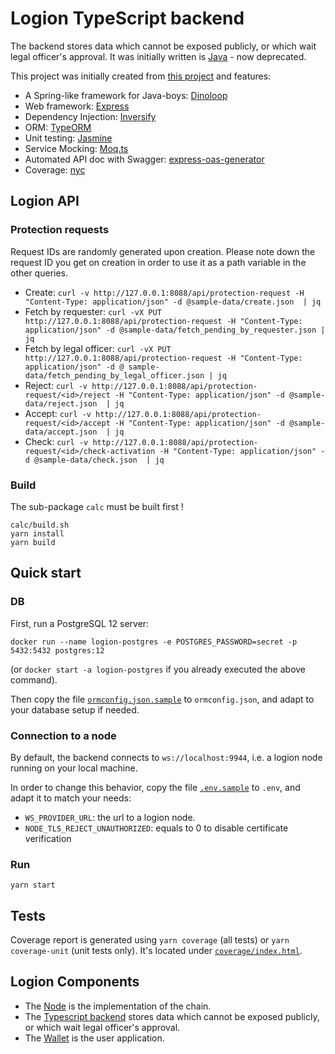 # Logion TypeScript backend

The backend stores data which cannot be exposed publicly, or which wait legal officer's approval.
It was initially written is [Java]((https://github.com/logion-network/logion-backend-java)) - now deprecated.

This project was initially created from [this project](https://github.com/ParallelTask/dinoloop-inversify-starter)
and features:

- A Spring-like framework for Java-boys: [Dinoloop](https://github.com/ParallelTask/dinoloop)
- Web framework: [Express](https://expressjs.com/)
- Dependency Injection: [Inversify](https://inversify.io/)
- ORM: [TypeORM](https://typeorm.io/)
- Unit testing: [Jasmine](https://jasmine.github.io/pages/getting_started.html)
- Service Mocking: [Moq.ts](https://dvabuzyarov.github.io/moq.ts/)
- Automated API doc with Swagger: [express-oas-generator](https://github.com/mpashkovskiy/express-oas-generator#express-oas-generator)
- Coverage: [nyc](https://github.com/istanbuljs/nyc#nyc)

## Logion API

### Protection requests

Request IDs are randomly generated upon creation. Please note down the request ID you get on creation in order to use
it as a path variable in the other queries.

- Create: `curl -v http://127.0.0.1:8088/api/protection-request -H "Content-Type: application/json" -d @sample-data/create.json  | jq`
- Fetch by requester: `curl -vX PUT http://127.0.0.1:8088/api/protection-request -H "Content-Type: application/json" -d @sample-data/fetch_pending_by_requester.json | jq`
- Fetch by legal officer: `curl -vX PUT http://127.0.0.1:8088/api/protection-request -H "Content-Type: application/json" -d @ sample-data/fetch_pending_by_legal_officer.json | jq`
- Reject: `curl -v http://127.0.0.1:8088/api/protection-request/<id>/reject -H "Content-Type: application/json" -d @sample-data/reject.json  | jq`
- Accept: `curl -v http://127.0.0.1:8088/api/protection-request/<id>/accept -H "Content-Type: application/json" -d @sample-data/accept.json  | jq`
- Check: `curl -v http://127.0.0.1:8088/api/protection-request/<id>/check-activation -H "Content-Type: application/json" -d @sample-data/check.json  | jq`


### Build

The sub-package `calc` must be built first !

```shell
calc/build.sh
yarn install
yarn build
```
## Quick start

### DB
First, run a PostgreSQL 12 server:

`docker run --name logion-postgres -e POSTGRES_PASSWORD=secret -p 5432:5432 postgres:12`

(or `docker start -a logion-postgres` if you already executed the above command).

Then copy the file [`ormconfig.json.sample`](ormconfig.json.sample) to `ormconfig.json`, and adapt to your database setup if needed.

### Connection to a node

By default, the backend connects to `ws://localhost:9944`, i.e. a logion node running on your local machine.

In order to change this behavior, copy the file [`.env.sample`](.env.sample) to `.env`, and adapt it to match your needs:
* `WS_PROVIDER_URL`: the url to a logion node.
* `NODE_TLS_REJECT_UNAUTHORIZED`: equals to 0 to disable certificate verification

### Run
`yarn start`

## Tests
Coverage report is generated using `yarn coverage` (all tests) or `yarn coverage-unit` (unit tests only).
It's located under [`coverage/index.html`](coverage/index.html).


## Logion Components

* The [Node](https://github.com/logion-network/logion-node) is the implementation of the chain.
* The [Typescript backend](https://github.com/logion-network/logion-backend-ts) stores data which cannot be exposed publicly, or which wait legal officer's approval.
* The [Wallet](https://github.com/logion-network/logion-wallet) is the user application.
